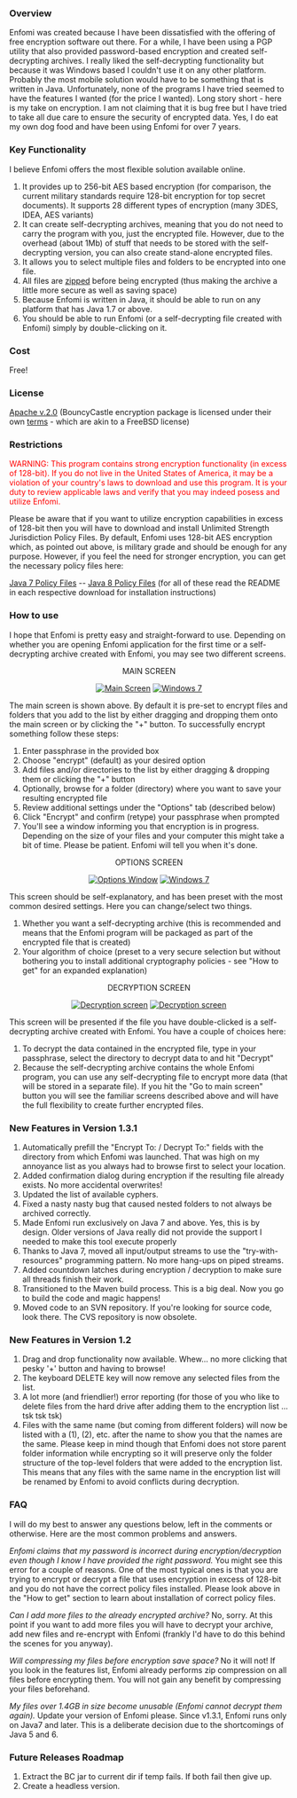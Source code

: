 <h3>Overview</h3>
Enfomi was created because I have been dissatisfied with the offering of free encryption software out there. For a while, I have been using a PGP utility that also provided password-based encryption and created self-decrypting archives. I really liked the self-decrypting functionality but because it was Windows based I couldn't use it on any other platform. Probably the most mobile solution would have to be something that is written in Java. Unfortunately, none of the programs I have tried seemed to have the features I wanted (for the price I wanted). Long story short - here is my take on encryption. I am not claiming that it is bug free but I have tried to take all due care to ensure the security of encrypted data. Yes, I do eat my own dog food and have been using Enfomi for over 7 years.
<h3>Key Functionality</h3>
I believe Enfomi offers the most flexible solution available online.
<ol>
	<li>It provides up to 256-bit AES based encryption (for comparison, the current military standards require 128-bit encryption for top secret documents). It supports 28 different types of encryption (many 3DES, IDEA, AES variants)</li>
	<li>It can create self-decrypting archives, meaning that you do not need to carry the program with you, just the encrypted file. However, due to the overhead (about 1Mb) of stuff that needs to be stored with the self-decrypting version, you can also create stand-alone encrypted files.</li>
	<li>It allows you to select multiple files and folders to be encrypted into one file.</li>
	<li>All files are <span style="text-decoration: underline;">zipped</span> before being encrypted (thus making the archive a little more secure as well as saving space)</li>
	<li>Because Enfomi is written in Java, it should be able to run on any platform that has Java 1.7 or above.</li>
	<li>You should be able to run Enfomi (or a self-decrypting file created with Enfomi) simply by double-clicking on it.</li>
</ol>
<h3>Cost</h3>
Free!
<h3>License</h3>
<a title="Apache 2.0 license" href="http://www.apache.org/licenses/LICENSE-2.0.html" target="_blank">Apache v.2.0</a> (BouncyCastle encryption package is licensed under their own <a href="http://www.bouncycastle.org/licence.html" target="_blank">terms</a> - which are akin to a FreeBSD license)
<h3>Restrictions</h3>
<span style="color: #ff0000;">WARNING: This program contains strong encryption functionality (in excess of 128-bit). If you do not live in the United States of America, it may be a violation of your country's laws to download and use this program. It is your duty to review applicable laws and verify that you may indeed posess and utilize Enfomi. </span>

Please be aware that if you want to utilize encryption capabilities in excess of 128-bit then you will have to download and install Unlimited Strength Jurisdiction Policy Files. By default, Enfomi uses 128-bit AES encryption which, as pointed out above, is military grade and should be enough for any purpose. However, if you feel the need for stronger encryption, you can get the necessary policy files here:

<a title="Java 7 Policy Files" href="http://www.oracle.com/technetwork/java/javase/downloads/jce-7-download-432124.html" target="_blank">Java 7 Policy Files</a> -- <a title="Java 8 Policy Files" href="http://www.oracle.com/technetwork/java/javase/downloads/jce8-download-2133166.html" target="_blank">Java 8 Policy Files</a> (for all of these read the README in each respective download for installation instructions)
<h3>How to use</h3>
I hope that Enfomi is pretty easy and straight-forward to use. Depending on whether you are opening Enfomi application for the first time or a self-decrypting archive created with Enfomi, you may see two different screens.
<p style="text-align: center;">MAIN SCREEN</p>
<p style="text-align: center;"><a href="http://www.ideaflux.net/pictures/Enfomi/OSX/mainWindow.jpg" target="_blank"><img class="aligncenter" src="http://www.ideaflux.net/pictures/Enfomi/OSX/mainWindowThumb.jpg" alt="Main Screen" /></a> <a href="http://www.ideaflux.net/pictures/Enfomi/Win7/mainWindow.jpg" target="_blank"><img class="aligncenter" src="http://www.ideaflux.net/pictures/Enfomi/Win7/mainWindowThumb.jpg" alt="Windows 7" /></a></p>
<p style="text-align: left;">The main screen is shown above. By default it is pre-set to encrypt files and folders that you add to the list by either dragging and dropping them onto the main screen or by clicking the "+" button. To successfully encrypt something follow these steps:</p>

<ol>
	<li>Enter passphrase in the provided box</li>
	<li>Choose "encrypt" (default) as your desired option</li>
	<li>Add files and/or directories to the list by either dragging &amp; dropping them or clicking the "+" button</li>
	<li>Optionally, browse for a folder (directory) where you want to save your resulting encrypted file</li>
	<li>Review additional settings under the "Options" tab (described below)</li>
	<li>Click "Encrypt" and confirm (retype) your passphrase when prompted</li>
	<li>You'll see a window informing you that encryption is in progress. Depending on the size of your files and your computer this might take a bit of time. Please be patient. Enfomi will tell you when it's done.</li>
</ol>
<p style="text-align: center;">OPTIONS SCREEN</p>
<p style="text-align: center;"><a title="Options Screen" href="http://www.ideaflux.net/pictures/Enfomi/OSX/optionsWindow.jpg" target="_blank"><img class="aligncenter" src="http://www.ideaflux.net/pictures/Enfomi/OSX/optionsWindowThumb.jpg" alt="Options Window" /></a> <a href="http://www.ideaflux.net/pictures/Enfomi/Win7/optionsWindow.jpg" target="_blank"><img src="http://www.ideaflux.net/pictures/Enfomi/Win7/optionsWindowThumb.jpg" alt="Windows 7" /></a></p>
This screen should be self-explanatory, and has been preset with the most common desired settings. Here you can change/select two things.
<ol>
	<li>Whether you want a self-decrypting archive (this is recommended and means that the Enfomi program will be packaged as part of the encrypted file that is created)</li>
	<li>Your algorithm of choice (preset to a very secure selection but without bothering you to install additional cryptography policies - see "How to get" for an expanded explanation)</li>
</ol>
<p style="text-align: center;">DECRYPTION SCREEN</p>
<p style="text-align: center;"><a href="http://www.ideaflux.net/pictures/Enfomi/OSX/alreadyArchive.jpg" target="_blank"><img class="aligncenter" src="http://www.ideaflux.net/pictures/Enfomi/OSX/alreadyArchiveThumb.jpg" alt="Decryption screen" /></a> <a href="http://www.ideaflux.net/pictures/Enfomi/Win7/alreadyArchive.jpg" target="_blank"><img class="aligncenter" src="http://www.ideaflux.net/pictures/Enfomi/Win7/alreadyArchiveThumb.jpg" alt="Decryption screen" /></a></p>
This screen will be presented if the file you have double-clicked is a self-decrypting archive created with Enfomi. You have a couple of choices here:
<ol>
	<li>To decrypt the data contained in the encrypted file, type in your passphrase, select the directory to decrypt data to and hit "Decrypt"</li>
	<li>Because the self-decrypting archive contains the whole Enfomi program, you can use any self-decrypting file to encrypt more data (that will be stored in a separate file). If you hit the "Go to main screen" button you will see the familiar screens described above and will have the full flexibility to create further encrypted files.</li>
</ol>
<h3>New Features in Version 1.3.1</h3>
<ol>
	<li>Automatically prefill the "Encrypt To: / Decrypt To:" fields with the directory from which Enfomi was launched. That was high on my annoyance list as you always had to browse first to select your location.</li>
	<li>Added confirmation dialog during encryption if the resulting file already exists. No more accidental overwrites!</li>
	<li>Updated the list of available cyphers.</li>
	<li>Fixed a nasty nasty bug that caused nested folders to not always be archived correctly.</li>
	<li>Made Enfomi run exclusively on Java 7 and above. Yes, this is by design. Older versions of Java really did not provide the support I needed to make this tool execute properly</li>
	<li>Thanks to Java 7, moved all input/output streams to use the "try-with-resources" programming pattern. No more hang-ups on piped streams.</li>
	<li>Added countdown latches during encryption / decryption to make sure all threads finish their work.</li>
	<li>Transitioned to the Maven build process. This is a big deal. Now you go to build the code and magic happens!</li>
	<li>Moved code to an SVN repository. If you're looking for source code, look there. The CVS repository is now obsolete.</li>
</ol>
<h3>New Features in Version 1.2</h3>
<ol>
	<li>Drag and drop functionality now available. Whew... no more clicking that pesky '+' button and having to browse!</li>
	<li>The keyboard DELETE key will now remove any selected files from the list.</li>
	<li>A lot more (and friendlier!) error reporting (for those of you who like to delete files from the hard drive after adding them to the encryption list ... tsk tsk tsk)</li>
	<li>Files with the same name (but coming from different folders) will now be listed with a (1), (2), etc. after the name to show you that the names are the same.
Please keep in mind though that Enfomi does not store parent folder information while encrypting so it will preserve only the folder structure of the top-level folders that were added to the encryption list. This means that any files with the same name in the encryption list will be renamed by Enfomi to avoid conflicts during decryption.</li>
</ol>
<h3>FAQ</h3>
I will do my best to answer any questions below, left in the comments or otherwise. Here are the most common problems and answers.

<em>Enfomi claims that my password is incorrect during encryption/decryption even though I know I have provided the right password.</em>
You might see this error for a couple of reasons. One of the most typical ones is that you are trying to encrypt or decrypt a file that uses encryption in excess of 128-bit and you do not have the correct policy files installed. Please look above in the "How to get" section to learn about installation of correct policy files.

<em>Can I add more files to the already encrypted archive? </em>
No, sorry. At this point if you want to add more files you will have to decrypt your archive, add new files and re-encrypt with Enfomi (frankly I'd have to do this behind the scenes for you anyway).

<em>Will compressing my files before encryption save space? </em>
No it will not! If you look in the features list, Enfomi already performs zip compression on all files before encrypting them. You will not gain any benefit by compressing your files beforehand.

<em>My files over 1.4GB in size become unusable (Enfomi cannot decrypt them again).</em>
Update your version of Enfomi please. Since v1.3.1, Enfomi runs only on Java7 and later. This is a deliberate decision due to the shortcomings of Java 5 and 6.
<h3>Future Releases Roadmap</h3>
<ol>
	<li>Extract the BC jar to current dir if temp fails. If both fail then give up.</li>
	<li>Create a headless version.</li>
</ol>